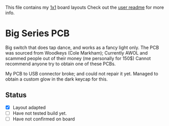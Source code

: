 This file contains my [1x1](../../../default/ortho_1x1) board layouts
Check out the [user readme](../../../../users/bbaserdem/README.md) for more info.

# Big Series PCB

Big switch that does tap dance, and works as a fancy light only.
The PCB was sourced from Woodkeys (Cole Markham);
Currently AWOL and scammed people out of their money (me personally for 150$)
Cannot recommend anyone try to obtain one of these PCBs.

My PCB to USB connector broke; and could not repair it yet.
Managed to obtain a custom glow in the dark keycap for this.

## Status

* [x] Layout adapted
* [ ] Have not tested build yet.
* [ ] Have not confirmed on board
